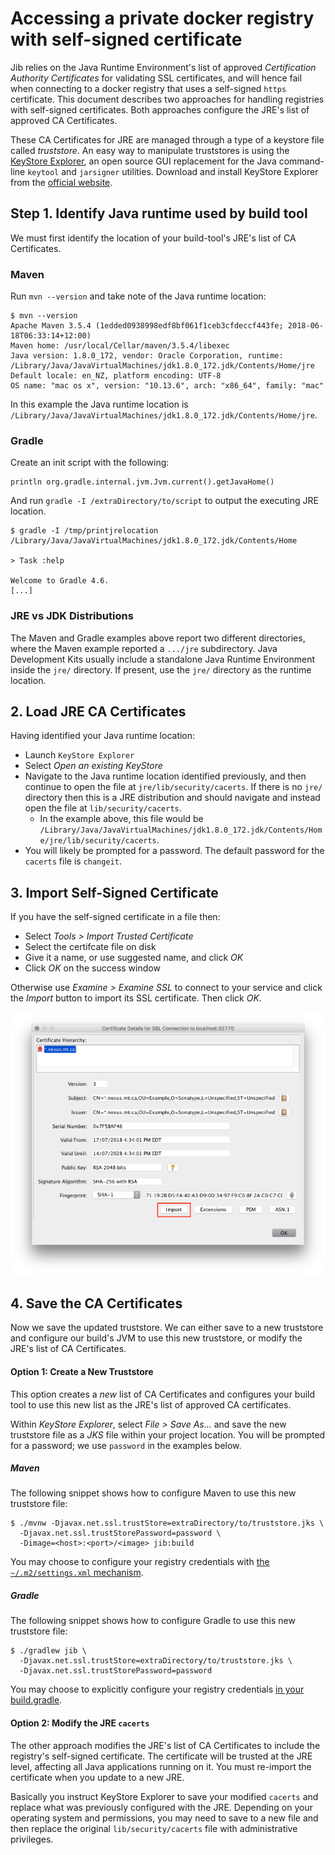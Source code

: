 # Accessing a private docker registry with self-signed certificate

Jib relies on the Java Runtime Environment's list of approved _Certification Authority Certificates_ for validating SSL certificates, and will hence fail when connecting to a docker registry that uses a self-signed `https` certificate.  This document describes two approaches for handling registries with self-signed certificates.  Both approaches configure the JRE's list of approved CA Certificates.

These CA Certificates for JRE are managed through a type of a keystore file called _truststore_. An easy way to manipulate truststores is using the [KeyStore Explorer](http://keystore-explorer.org/), an open source GUI replacement for the Java command-line  `keytool` and `jarsigner` utilities. Download and install KeyStore Explorer from the [official website](http://keystore-explorer.org/downloads.html).


## Step 1. Identify Java runtime used by build tool

We must first identify the location of your build-tool's JRE's list of CA Certificates.

### Maven

Run `mvn --version` and take note of the Java runtime location:

```shell
$ mvn --version
Apache Maven 3.5.4 (1edded0938998edf8bf061f1ceb3cfdeccf443fe; 2018-06-18T06:33:14+12:00)
Maven home: /usr/local/Cellar/maven/3.5.4/libexec
Java version: 1.8.0_172, vendor: Oracle Corporation, runtime: /Library/Java/JavaVirtualMachines/jdk1.8.0_172.jdk/Contents/Home/jre
Default locale: en_NZ, platform encoding: UTF-8
OS name: "mac os x", version: "10.13.6", arch: "x86_64", family: "mac"
```

In this example the Java runtime location is `/Library/Java/JavaVirtualMachines/jdk1.8.0_172.jdk/Contents/Home/jre`.

### Gradle

Create an init script with the following:

```
println org.gradle.internal.jvm.Jvm.current().getJavaHome()
```

And run `gradle -I /extraDirectory/to/script` to output the executing JRE location.

```shell
$ gradle -I /tmp/printjrelocation
/Library/Java/JavaVirtualMachines/jdk1.8.0_172.jdk/Contents/Home

> Task :help 

Welcome to Gradle 4.6.
[...]
```

### JRE vs JDK Distributions

The Maven and Gradle examples above report two different directories, where the Maven example reported a `.../jre` subdirectory.  Java Development Kits usually include a standalone Java Runtime Environment inside the `jre/` directory.  If present, use the `jre/` directory as the runtime location.

## 2. Load JRE CA Certificates

Having identified your Java runtime location:

* Launch `KeyStore Explorer`
* Select _Open an existing KeyStore_
* Navigate to the Java runtime location identified previously, and then continue to open the file at `jre/lib/security/cacerts`.  If there is no `jre/` directory then this is a JRE distribution and should navigate and instead open the file at `lib/security/cacerts`.
  * In the example above, this file would be `/Library/Java/JavaVirtualMachines/jdk1.8.0_172.jdk/Contents/Home/jre/lib/security/cacerts`.
* You will likely be prompted for a password. The default password for the `cacerts` file is `changeit`.

## 3. Import Self-Signed Certificate

If you have the self-signed certificate in a file then:

* Select _Tools > Import Trusted Certificate_
* Select the certifcate file on disk
* Give it a name, or use suggested name, and click _OK_
* Click _OK_ on the success window

Otherwise use _Examine > Examine SSL_ to connect to your service and click the _Import_ button to import its SSL certificate. Then click _OK_.

![Importing certificate with KeyStore Explorer](self_sign_cert-kse-import.png)

## 4. Save the CA Certificates

Now we save the updated truststore. We can either save to a new truststore and configure our build's JVM to use this new truststore, or modify the JRE's list of CA Certificates.

#### Option 1: Create a New Truststore

This option creates a _new_ list of CA Certificates and configures your build tool to use this new list as the JRE's list of approved CA certificates.

Within _KeyStore Explorer_, select _File > Save As..._ and save the new truststore file as a _JKS_ file within your project location. You will be prompted for a password; we use `password` in the examples below.

##### Maven

The following snippet shows how to configure Maven to use this new truststore file:

```shell
$ ./mvnw -Djavax.net.ssl.trustStore=extraDirectory/to/truststore.jks \
  -Djavax.net.ssl.trustStorePassword=password \
  -Dimage=<host>:<port>/<image> jib:build
```

You may choose to configure your registry credentials with [the `~/.m2/settings.xml` mechanism](https://github.com/GoogleContainerTools/jib/blob/master/jib-maven-plugin/README.md#using-maven-settings).

##### Gradle

The following snippet shows how to configure Gradle to use this new truststore file:

```shell
$ ./gradlew jib \
  -Djavax.net.ssl.trustStore=extraDirectory/to/truststore.jks \
  -Djavax.net.ssl.trustStorePassword=password
```

You may choose to explicitly configure your registry credentials [in your build.gradle](https://github.com/GoogleContainerTools/jib/tree/master/jib-gradle-plugin#using-specific-credentials).

#### Option 2: Modify the JRE `cacerts`

The other approach modifies the JRE's list of CA Certificates to include the registry's self-signed certificate.  The certificate will be trusted at the JRE level, affecting all Java applications running on it. You must re-import the certificate when you update to a new JRE.

Basically you instruct KeyStore Explorer to save your modified `cacerts` and replace what was previously configured with the JRE.  Depending on your operating system and permissions, you may need to save to a new file and then replace the original `lib/security/cacerts` file with administrative privileges.

